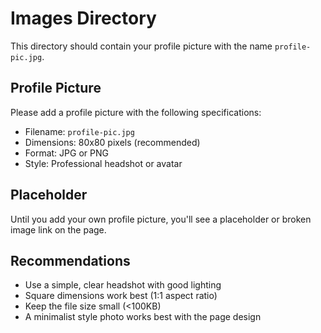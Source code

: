 # Images Directory

This directory should contain your profile picture with the name `profile-pic.jpg`.

## Profile Picture

Please add a profile picture with the following specifications:
- Filename: `profile-pic.jpg`
- Dimensions: 80x80 pixels (recommended)
- Format: JPG or PNG
- Style: Professional headshot or avatar

## Placeholder

Until you add your own profile picture, you'll see a placeholder or broken image link on the page. 

## Recommendations

- Use a simple, clear headshot with good lighting
- Square dimensions work best (1:1 aspect ratio)
- Keep the file size small (<100KB)
- A minimalist style photo works best with the page design 